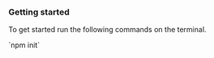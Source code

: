 ### Getting started
<p>To get started run the following commands on the terminal.</p>
<p>`npm init`</p>

